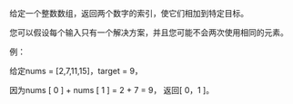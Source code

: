 给定一个整数数组，返回两个数字的索引，使它们相加到特定目标。

您可以假设每个输入只有一个解决方案，并且您可能不会两次使用相同的元素。

例：

给定nums = [2,7,11,15]，target = 9，

因为nums [ 0 ] + nums [ 1 ] = 2 + 7 = 9，
返回[ 0，1 ]。
